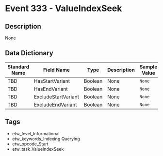 # Event 333 - ValueIndexSeek

## Description
None

## Data Dictionary
|Standard Name|Field Name|Type|Description|Sample Value|
|---|---|---|---|---|
|TBD|HasStartVariant|Boolean|None|`None`|
|TBD|HasEndVariant|Boolean|None|`None`|
|TBD|ExcludeStartVariant|Boolean|None|`None`|
|TBD|ExcludeEndVariant|Boolean|None|`None`|

## Tags
* etw_level_Informational
* etw_keywords_Indexing Querying
* etw_opcode_Start
* etw_task_ValueIndexSeek